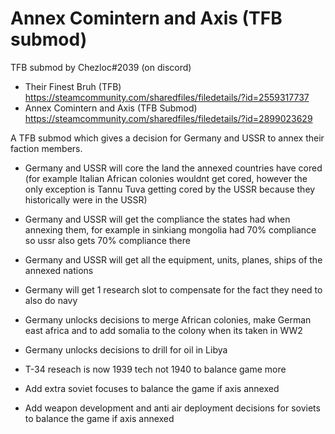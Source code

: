 # Annex Comintern and Axis (TFB submod)
 TFB submod by Chezloc#2039 (on discord)

- Their Finest Bruh (TFB) https://steamcommunity.com/sharedfiles/filedetails/?id=2559317737
- Annex Comintern and Axis (TFB Submod) https://steamcommunity.com/sharedfiles/filedetails/?id=2899023629

A TFB submod which gives a decision for Germany and USSR to annex their faction members.

- Germany and USSR will core the land the annexed countries have cored (for example Italian African colonies wouldnt get cored, however the only exception is Tannu Tuva getting cored by the USSR because they historically were in the USSR)

- Germany and USSR will get the compliance the states had when annexing them, for example in sinkiang mongolia had 70% compliance so ussr also gets 70% compliance there

- Germany and USSR will get all the equipment, units, planes, ships of the annexed nations

- Germany will get 1 research slot to compensate for the fact they need to also do navy

- Germany unlocks decisions to merge African colonies, make German east africa and to add somalia to the colony when its taken in WW2

- Germany unlocks decisions to drill for oil in Libya

- T-34 reseach is now 1939 tech not 1940 to balance game more

- Add extra soviet focuses to balance the game if axis annexed

- Add weapon development and anti air deployment decisions for soviets to balance the game if axis annexed
